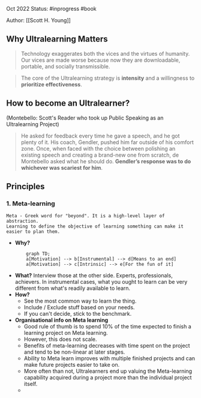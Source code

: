 Oct 2022
Status: #inprogress  #book 

Author: [[Scott H. Young]]

## Why Ultralearning Matters
> Technology exaggerates both the vices and the virtues of humanity. Our vices are made worse because now they are downloadable, portable, and socially transmissible. 

> The core of the Ultralearning strategy is **intensity** and a willingness to **prioritize effectiveness**. 

## How to become an Ultralearner?
(Montebello: Scott's Reader who took up Public Speaking as an Ultralearning Project)
> He asked for feedback every time he gave a speech, and he got plenty of it. His coach, Gendler, pushed him far outside of his comfort zone. Once, when faced with the choice between polishing an existing speech and creating a brand-new one from scratch, de Montebello asked what he should do. **Gendler’s response was to do whichever was scariest for him**.

## Principles
### 1. Meta-learning
	Meta - Greek word for "beyond". It is a high-level layer of abstraction. 
	Learning to define the objective of learning something can make it easier to plan them.  
- **Why?**
	```mermaid
		graph TD;
		a[Motivation] --> b[Instrumental] --> d[Means to an end]
		a[Motivation] --> c[Intrinsic] --> e[For the fun of it]
	```
- **What?**
	Interview those at the other side. Experts, professionals, achievers. In instrumental cases, what you ought to learn can be very different from what's readily available to learn. 
- **How?**
	- See the most common way to learn the thing. 
	- Include / Exclude stuff based on your needs.
	- If you can't decide, stick to the benchmark.
- **Organisational info on Meta learning**
	- Good rule of thumb is to spend 10% of the time expected to finish a learning project on Meta learning. 
	- However, this does not scale. 
	- Benefits of meta-learning decreases with time spent on the project and tend to be non-linear at later stages. 
	- Ability to Meta learn improves with multiple finished projects and can make future projects easier to take on. 
	- More often than not, Ultralearners end up valuing the Meta-learning capability acquired during a project more than the individual project itself.
	- 
